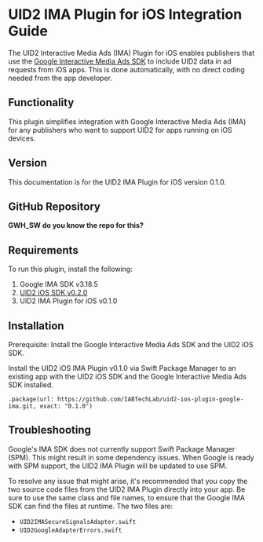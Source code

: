 # UID2 IMA Plugin for iOS Integration Guide

The  UID2 Interactive Media Ads (IMA) Plugin for iOS enables publishers that use the [Google Interactive Media Ads SDK](https://developers.google.com/interactive-media-ads/docs/sdks/html5/client-side/) to include UID2 data in ad requests from iOS apps. This is done automatically, with no direct coding needed from the app developer.

## Functionality

This plugin simplifies integration with Google Interactive Media Ads (IMA) for any publishers who want to support UID2 for apps running on iOS devices.

## Version

<!-- As of 2023-07-15 -->

This documentation is for the UID2 IMA Plugin for iOS version 0.1.0.


## GitHub Repository

**GWH_SW do you know the repo for this?**

## Requirements 

To run this plugin, install the following:

1. Google IMA SDK v3.18.5
1. [UID2 iOS SDK v0.2.0](../sdks/uid2-sdk-ref-ios.md)
1. UID2 IMA Plugin for iOS v0.1.0

## Installation

Prerequisite: Install the Google Interactive Media Ads SDK and the UID2 iOS SDK.

Install the UID2 iOS IMA Plugin v0.1.0 via Swift Package Manager to an existing app with the UID2 iOS SDK and the Google Interactive Media Ads SDK installed.

```
.package(url: https://github.com/IABTechLab/uid2-ios-plugin-google-ima.git, exact: "0.1.0")
```

## Troubleshooting 

Google's IMA SDK does not currently support Swift Package Manager (SPM). This might result in some dependency issues. When Google is ready with SPM support, the UID2 IMA Plugin will be updated to use SPM.

To resolve any issue that might arise, it's recommended that you copy the two source code files from the UID2 IMA Plugin directly into your app. Be sure to use the same class and file names, to ensure that the Google IMA SDK can find the files at runtime. The two files are:

- `UID2IMASecureSignalsAdapter.swift`
- `UID2GoogleAdapterErrors.swift`
